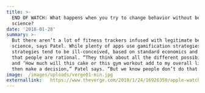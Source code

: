 ```yaml
---
title: >-
  END OF WATCH: What happens when you try to change behavior without behavioral
  science?
date: '2018-01-28'
summary: >-
  But there aren’t a lot of fitness trackers infused with legitimate behavioral
  science, says Patel. While plenty of apps use gamification strategies, those
  strategies tend to be ill-conceived, based on standard economics and the idea
  that people are rational. “They think about all the different possibilities,
  and ‘How much will this cake or this gym workout add to my overall life,’ and
  then make a decision,” Patel says. “But we know people don’t do that.”
image:  /images/uploads/verge01-min.jpg
externallink:   https://www.theverge.com/2018/1/24/16926350/apple-watch-series-2-fitness-tracker-healthy-notification-behavior
---
```


